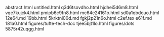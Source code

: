 abstract.html
untitled.html
q3d6tsovdho.html
hjdhei5d6m8.html
vqe7kujck4.html
pmipb6c9fn8.html
mc64e24161o.html
sd0a1qbdouo.html
12e64.md
19bb.html
5krktni00d.md
fgkj2p21n6o.html
c2ef.tex
e61f.md
181a0.html
figures/tufte-tech-doc
tjee5bjt1lo.html
figures/dots
5875r42uqgg.html